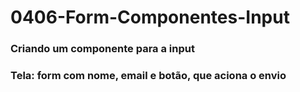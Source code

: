 # 0406-Form-Componentes-Input

### Criando um componente para a input

### Tela: form com nome, email e botão, que aciona o envio
